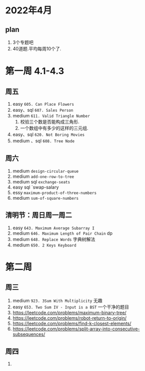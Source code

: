# 2022年4月

## plan

1. 3个专题吧
2. 40道题.平均每周10个了.

# 第一周 4.1-4.3

## 周五

1. easy `605. Can Place Flowers`
2. easy、sql `607. Sales Person`
3. medium `611. Valid Triangle Number`
    1. 校验三个数是否能构成三角形.
    2. 一个数组中有多少的这样的三元组.
4. easy、sql `620. Not Boring Movies`
5. medium 、sql `608. Tree Node`

## 周六

1. medium `design-circular-queue`
2. medium `add-one-row-to-tree`
3. medium sql `exchange-seats`
4. easy sql `swap-salary
5. essy `maximum-product-of-three-numbers`
6. medium `sum-of-square-numbers`

## 清明节：周日周一周二

1. easy `643. Maximum Average Subarray I`
2. medium `646. Maximum Length of Pair Chain` dp
3. medium `648. Replace Words` 字典树解法
4. medium `650. 2 Keys Keyboard`


# 第二周
## 周三
1. medium `923. 3Sum With Multiplicity` 无趣
2. easy `653. Two Sum IV - Input is a BST` 一个干净的题目
3. https://leetcode.com/problems/maximum-binary-tree/
4. https://leetcode.com/problems/robot-return-to-origin/
5. https://leetcode.com/problems/find-k-closest-elements/
6. https://leetcode.com/problems/split-array-into-consecutive-subsequences/

## 周四
1. 